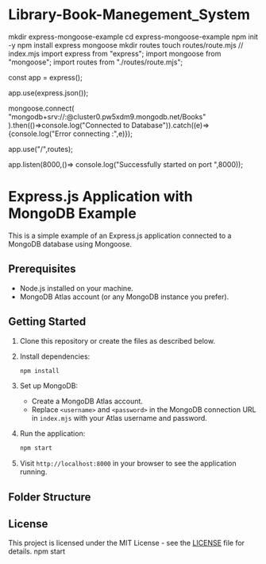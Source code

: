 # Library-Book-Manegement_System
mkdir express-mongoose-example
cd express-mongoose-example
npm init -y
npm install express mongoose
mkdir routes
touch routes/route.mjs
// index.mjs
import express from "express";
import mongoose from "mongoose";
import routes from "./routes/route.mjs";

const app = express();

app.use(express.json());

mongoose.connect(
  "mongodb+srv://<username>:<password>@cluster0.pw5xdm9.mongodb.net/Books"
).then(()=>console.log("Connected to Database")).catch((e)=>{console.log("Error connecting :",e)});

app.use("/",routes);

app.listen(8000,()=> console.log("Successfully started on port ",8000));
# Express.js Application with MongoDB Example

This is a simple example of an Express.js application connected to a MongoDB database using Mongoose.

## Prerequisites

- Node.js installed on your machine.
- MongoDB Atlas account (or any MongoDB instance you prefer).

## Getting Started

1. Clone this repository or create the files as described below.

2. Install dependencies:
    ```bash
    npm install
    ```

3. Set up MongoDB:
    - Create a MongoDB Atlas account.
    - Replace `<username>` and `<password>` in the MongoDB connection URL in `index.mjs` with your Atlas username and password.

4. Run the application:
    ```bash
    npm start
    ```

5. Visit `http://localhost:8000` in your browser to see the application running.

## Folder Structure


## License

This project is licensed under the MIT License - see the [LICENSE](LICENSE) file for details.
npm start
